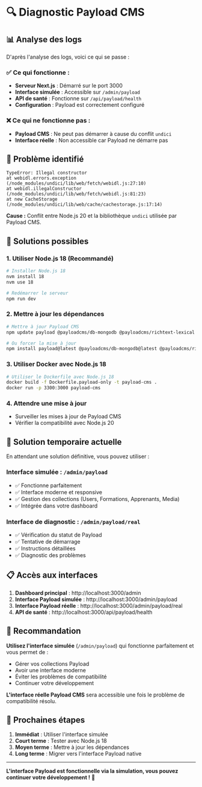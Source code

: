 # 🔍 Diagnostic Payload CMS

## 📊 **Analyse des logs**

D'après l'analyse des logs, voici ce qui se passe :

### ✅ **Ce qui fonctionne :**

- **Serveur Next.js** : Démarré sur le port 3000
- **Interface simulée** : Accessible sur `/admin/payload`
- **API de santé** : Fonctionne sur `/api/payload/health`
- **Configuration** : Payload est correctement configuré

### ❌ **Ce qui ne fonctionne pas :**

- **Payload CMS** : Ne peut pas démarrer à cause du conflit `undici`
- **Interface réelle** : Non accessible car Payload ne démarre pas

## 🚨 **Problème identifié**

```
TypeError: Illegal constructor
at webidl.errors.exception (/node_modules/undici/lib/web/fetch/webidl.js:27:10)
at webidl.illegalConstructor (/node_modules/undici/lib/web/fetch/webidl.js:81:23)
at new CacheStorage (/node_modules/undici/lib/web/cache/cachestorage.js:17:14)
```

**Cause :** Conflit entre Node.js 20 et la bibliothèque `undici` utilisée par Payload CMS.

## 🔧 **Solutions possibles**

### 1. **Utiliser Node.js 18** (Recommandé)

```bash
# Installer Node.js 18
nvm install 18
nvm use 18

# Redémarrer le serveur
npm run dev
```

### 2. **Mettre à jour les dépendances**

```bash
# Mettre à jour Payload CMS
npm update payload @payloadcms/db-mongodb @payloadcms/richtext-lexical @payloadcms/next

# Ou forcer la mise à jour
npm install payload@latest @payloadcms/db-mongodb@latest @payloadcms/richtext-lexical@latest @payloadcms/next@latest
```

### 3. **Utiliser Docker avec Node.js 18**

```bash
# Utiliser le Dockerfile avec Node.js 18
docker build -f Dockerfile.payload-only -t payload-cms .
docker run -p 3300:3000 payload-cms
```

### 4. **Attendre une mise à jour**

- Surveiller les mises à jour de Payload CMS
- Vérifier la compatibilité avec Node.js 20

## 🎯 **Solution temporaire actuelle**

En attendant une solution définitive, vous pouvez utiliser :

### **Interface simulée** : `/admin/payload`

- ✅ Fonctionne parfaitement
- ✅ Interface moderne et responsive
- ✅ Gestion des collections (Users, Formations, Apprenants, Media)
- ✅ Intégrée dans votre dashboard

### **Interface de diagnostic** : `/admin/payload/real`

- ✅ Vérification du statut de Payload
- ✅ Tentative de démarrage
- ✅ Instructions détaillées
- ✅ Diagnostic des problèmes

## 📋 **Accès aux interfaces**

1. **Dashboard principal** : http://localhost:3000/admin
2. **Interface Payload simulée** : http://localhost:3000/admin/payload
3. **Interface Payload réelle** : http://localhost:3000/admin/payload/real
4. **API de santé** : http://localhost:3000/api/payload/health

## 🚀 **Recommandation**

**Utilisez l'interface simulée** (`/admin/payload`) qui fonctionne parfaitement et vous permet de :

- Gérer vos collections Payload
- Avoir une interface moderne
- Éviter les problèmes de compatibilité
- Continuer votre développement

**L'interface réelle Payload CMS** sera accessible une fois le problème de compatibilité résolu.

## 🔄 **Prochaines étapes**

1. **Immédiat** : Utiliser l'interface simulée
2. **Court terme** : Tester avec Node.js 18
3. **Moyen terme** : Mettre à jour les dépendances
4. **Long terme** : Migrer vers l'interface Payload native

---

**L'interface Payload est fonctionnelle via la simulation, vous pouvez continuer votre développement !** 🎉
